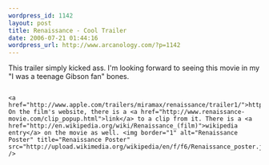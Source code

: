 ```yaml
--- 
wordpress_id: 1142
layout: post
title: Renaissance - Cool Trailer
date: 2006-07-21 01:44:16
wordpress_url: http://www.arcanology.com/?p=1142
---
```

This trailer simply kicked ass. I'm looking forward to seeing this movie in my "I was a teenage Gibson fan" bones. 
                                                                                                                                                                                                                                                                                                                                                                                                                                                                                                                                                                                                                                                                                                                                                                                                                      
                                                                                                                                                                                                                                                                                                                                                                                                                                                                                                                                                                                                                                                                                                                                                                                                                      <a href="http://www.apple.com/trailers/miramax/renaissance/trailer1/">http://www.apple.com/trailers/miramax/renaissance/trailer1/</a> On the film's website, there is a <a href="http://www.renaissance-movie.com/clip_popup.html">link</a> to a clip from it. There is a <a href="http://en.wikipedia.org/wiki/Renaissance_(film)">wikipedia entry</a> on the movie as well. <img border="1" alt="Renaissance Poster" title="Renaissance Poster" src="http://upload.wikimedia.org/wikipedia/en/f/f6/Renaissance_poster.jpg" />